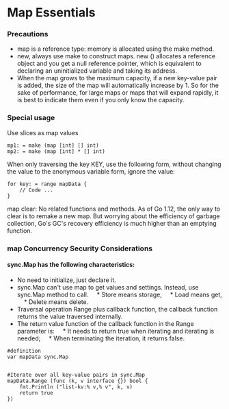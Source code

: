 # Map Essentials

### Precautions

* map is a reference type: memory is allocated using the make method.
* new, always use make to construct maps. new () allocates a reference object and you get a null reference pointer, which is equivalent to declaring an uninitialized variable and taking its address.
* When the map grows to the maximum capacity, if a new key-value pair is added, the size of the map will automatically increase by 1. So for the sake of performance, for large maps or maps that will expand rapidly, it is best to indicate them even if you only know the capacity.

### Special usage

Use slices as map values
```
mp1: = make (map [int] [] int)
mp2: = make (map [int] * [] int)
```

When only traversing the key KEY, use the following form, without changing the value to the anonymous variable form, ignore the value:
```
for key: = range mapData {
    // Code ...
}
```

map clear:
No related functions and methods. As of Go 1.12, the only way to clear is to remake a new map.
But worrying about the efficiency of garbage collection, Go's GC's recovery efficiency is much higher than an emptying function.

### map Concurrency Security Considerations

#### sync.Map has the following characteristics:

* No need to initialize, just declare it.
* sync.Map can't use map to get values ​​and settings. Instead, use sync.Map method to call.
    * Store means storage,
    * Load means get,
    * Delete means delete.
* Traversal operation Range plus callback function, the callback function returns the value traversed internally.
* The return value function of the callback function in the Range parameter is:
    * It needs to return true when iterating and iterating is needed;
    * When terminating the iteration, it returns false.

```
#definition
var mapData sync.Map


#Iterate over all key-value pairs in sync.Map
mapData.Range (func (k, v interface {}) bool {
    fmt.Println ("list-kv:% v,% v", k, v)
    return true
})

```